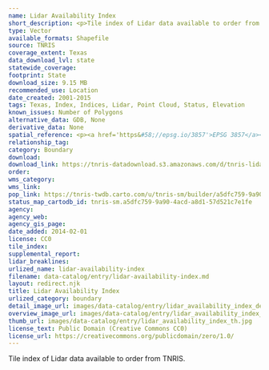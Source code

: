 ```yaml
---
name: Lidar Availability Index
short_description: <p>Tile index of Lidar data available to order from TNRIS.</p>
type: Vector
available_formats: Shapefile
source: TNRIS
coverage_extent: Texas
data_download_lvl: state
statewide_coverage: 
footprint: State
download_size: 9.15 MB
recommended_use: Location
date_created: 2001-2015
tags: Texas, Index, Indices, Lidar, Point Cloud, Status, Elevation
known_issues: Number of Polygons
alternative_data: GDB, None
derivative_data: None
spatial_reference: <p><a href='https&#58;//epsg.io/3857'>EPSG 3857</a></p>
relationship_tag: 
category: Boundary
download: 
download_link: https://tnris-datadownload.s3.amazonaws.com/d/tnris-lidar/state/tx/tnris-lidar_tx.zip
order: 
wms_category: 
wms_link: 
pop_link: https://tnris-twdb.carto.com/u/tnris-sm/builder/a5dfc759-9a90-4acd-a8d1-57d521c7e1fe/embed
status_map_cartodb_id: tnris-sm.a5dfc759-9a90-4acd-a8d1-57d521c7e1fe
agency: 
agency_web: 
agency_gis_page: 
date_added: 2014-02-01
license: CC0
tile_index: 
supplemental_report: 
lidar_breaklines: 
urlized_name: lidar-availability-index
filename: data-catalog/entry/lidar-availability-index.md
layout: redirect.njk
title: Lidar Availability Index
urlized_category: boundary
detail_image_url: images/data-catalog/entry/lidar_availability_index_detail.jpg
overview_image_url: images/data-catalog/entry/lidar_availability_index_overview.jpg
thumb_url: images/data-catalog/entry/lidar_availability_index_th.jpg
license_text: Public Domain (Creative Commons CC0)
license_url: https://creativecommons.org/publicdomain/zero/1.0/
---
```


Tile index of Lidar data available to order from TNRIS.



